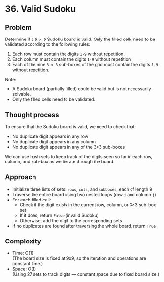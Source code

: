 # 36. Valid Sudoku

## Problem
Determine if a `9 x 9` Sudoku board is valid. Only the filled cells need to be validated according to the following rules:

1. Each row must contain the digits `1-9` without repetition.
2. Each column must contain the digits `1-9` without repetition.
3. Each of the nine `3 x 3` sub-boxes of the grid must contain the digits `1-9` without repetition.

Note: 
- A Sudoku board (partially filled) could be valid but is not necessarily solvable.
- Only the filled cells need to be validated.

## Thought process
To ensure that the Sudoku board is valid, we need to check that:
- No duplicate digit appears in any row
- No duplicate digit appears in any column
- No duplicate digit appears in any of the 3×3 sub-boxes

We can use hash sets to keep track of the digits seen so far in each row, column, and sub-box as we iterate through the board.

## Approach
- Initialize three lists of sets: `rows`, `cols`, and `subboxes`, each of length 9
- Traverse the entire board using two nested loops (row `i` and column `j`)
- For each filled cell:
  - Check if the digit exists in the current row, column, or 3×3 sub-box set
  - If it does, return `False` (invalid Sudoku)
  - Otherwise, add the digit to the corresponding sets
- If no duplicates are found after traversing the whole board, return `True`

## Complexity
- Time: O(1)  
  (The board size is fixed at 9x9, so the iteration and operations are constant time.)
- Space: O(1)  
  (Using 27 sets to track digits — constant space due to fixed board size.)
